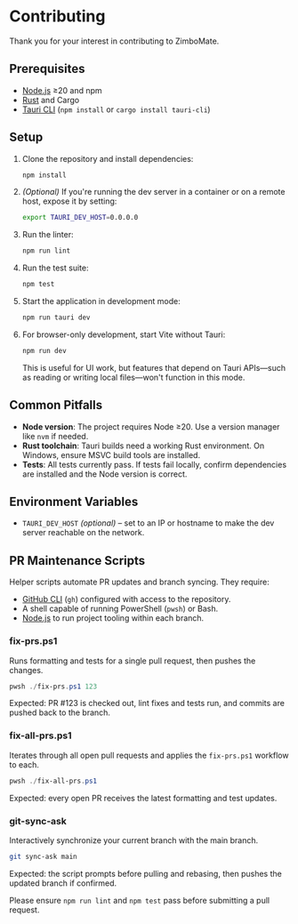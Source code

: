 # Contributing

Thank you for your interest in contributing to ZimboMate.

## Prerequisites

- [Node.js](https://nodejs.org/) ≥20 and npm
- [Rust](https://www.rust-lang.org/tools/install) and Cargo
- [Tauri CLI](https://tauri.app/) (`npm install` or `cargo install tauri-cli`)

## Setup

1. Clone the repository and install dependencies:

   ```bash
   npm install
   ```

2. _(Optional)_ If you're running the dev server in a container or on a remote host, expose it by setting:

   ```bash
   export TAURI_DEV_HOST=0.0.0.0
   ```

3. Run the linter:

   ```bash
   npm run lint
   ```

4. Run the test suite:

   ```bash
   npm test
   ```

5. Start the application in development mode:

   ```bash
   npm run tauri dev
   ```

6. For browser-only development, start Vite without Tauri:

   ```bash
   npm run dev
   ```

   This is useful for UI work, but features that depend on Tauri APIs—such as reading or writing local files—won't function in this mode.

## Common Pitfalls

- **Node version**: The project requires Node ≥20. Use a version manager like `nvm` if needed.
- **Rust toolchain**: Tauri builds need a working Rust environment. On Windows, ensure MSVC build tools are installed.
- **Tests**: All tests currently pass. If tests fail locally, confirm dependencies are installed and the Node version is correct.

## Environment Variables

- `TAURI_DEV_HOST` _(optional)_ – set to an IP or hostname to make the dev server reachable on the network.

## PR Maintenance Scripts

Helper scripts automate PR updates and branch syncing. They require:

- [GitHub CLI](https://cli.github.com/) (`gh`) configured with access to the repository.
- A shell capable of running PowerShell (`pwsh`) or Bash.
- [Node.js](https://nodejs.org/) to run project tooling within each branch.

### fix-prs.ps1

Runs formatting and tests for a single pull request, then pushes the changes.

```powershell
pwsh ./fix-prs.ps1 123
```

Expected: PR #123 is checked out, lint fixes and tests run, and commits are pushed back to the branch.

### fix-all-prs.ps1

Iterates through all open pull requests and applies the `fix-prs.ps1` workflow to each.

```powershell
pwsh ./fix-all-prs.ps1
```

Expected: every open PR receives the latest formatting and test updates.

### git-sync-ask

Interactively synchronize your current branch with the main branch.

```bash
git sync-ask main
```

Expected: the script prompts before pulling and rebasing, then pushes the updated branch if confirmed.

Please ensure `npm run lint` and `npm test` pass before submitting a pull request.
